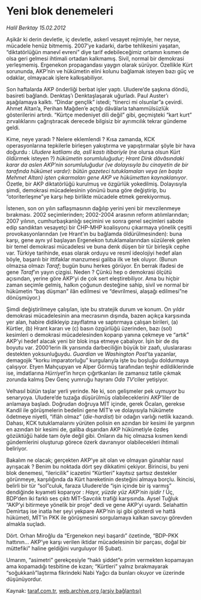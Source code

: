 # Yeni blok denemeleri

*Halil Berktay 15.02.2012*

<div class="yazi"><p>Aşikâr ki derin devletle, iç devletle, askerî vesayet rejimiyle, her neyse, mücadele henüz bitmemiş. 2007’ye kadarki, darbe tehlikesini yaşatan, “diktatörlüğün manevî evreni” diye tarif edebileceğimiz ortamın kısmen de olsa geri gelmesi ihtimali ortadan kalkmamış. Sivil, normal bir demokrasi yerleşmemiş. Ergenekon propagandası yaygın olarak sürüyor. Özellikle Kürt sorununda, AKP’nin ve hükümetin elini kolunu bağlamak isteyen bazı güç ve odaklar, olmayacak işlere kalkışabiliyor.</p>
<p>Son haftalarda AKP önderliği berbat işler yaptı. Uludere’de şaşkına döndü, basireti bağlandı. Denktaş’ı Denktaşlaşarak uğurladı. Paul Auster’ı aşağılamaya kalktı. “Dindar gençlik” istedi; “tinerci mi olsunlar”a çevirdi. Ahmet Altan’a, Perihan Mağden’e açtığı dâvâlarla tahammülsüzlük gösterilerini artırdı. “Kürtçe medeniyet dili değil” gibi, geçmişteki “kart kurt” zırvalıklarını çağrıştıracak derecede bilgisiz bir ayrımcılık tekrar gündeme geldi.</p>
<p>Kime, neye yaradı ? Nelere eklemlendi ? Kısa zamanda, KCK operasyonlarına tepkilerle birleşen yakıştırma ve yapıştırmalar şöyle bir hava doğurdu : <i>Uludere katliamı da, aslî kastı itibariyle</i> (ne olursa olsun Kürt öldürmek isteyen ?) <i>hükümetin sorumluluğudur; Hrant Dink dâvâsındaki karar da aslen AKP’nin sorumluluğudur (ve dolayısıyla bu cinayetin de bir tarafında hükümet vardır): bütün gazeteci tutuklamaları veya (en başta Mehmet Altan) işten çıkarmaları gene AKP ve hükümetten kaynaklanıyor</i>. Özetle, bir AKP diktatörlüğü kurulmuş ve özgürlük yokedilmiş. Dolayısıyla şimdi, demokrasi mücadelesinin yönünü buna göre değiştirip, bu “otoriterleşme”ye karşı hep birlikte mücadele etmek gerekiyormuş.</p>
<p>İstenen, son on yılın saflaşmasının dağılıp yerini yeni bir mevzilenmeye bırakması. 2002 seçimlerinden; 2002-2004 arasının reform atılımlarından; 2007 yılının, cumhurbaşkanlığı seçimini ve sonra genel seçimleri sabote edip sandıktan vesayetçi bir CHP-MHP koalisyonu çıkarmaya yönelik çeşitli provokasyonlarından (ve Hrant’ın bu bağlamda öldürülmesinden): buna karşı, gene aynı yıl başlayan Ergenekon tutuklamalarından süzülerek gelen bir temel demokrasi mücadelesi ve buna denk düşen bir tür birleşik cephe var. Türkiye tarihinde, esas olarak orduyu ve resmî ideolojiyi hedef alan böyle, başarılı bir ittifaklar manzumesi galiba ilk ve tek oluyor. (Bunun olmazsa olmazı <i>Taraf</i>; bugün bunu herkes görüyor. En berrak ifadesi de gene <i>Taraf</i>’ın yayın çizgisi. Neden ? Çünkü hep o demokrasi ölçütü açısından, yerine göre AKP’yi de çok sert eleştirebiliyor. Ama bu hiçbir zaman seçimle gelmiş, halkın çoğunun desteğine sahip, sivil ve normal bir hükümetin “baş düşman” ilân edilmesi ve “devrilmesi, alaşağı edilmesi”ne dönüşmüyor.) </p>
<p>Şimdi değiştirilmeye çalışılan, işte bu stratejik durum ve konum. On yıldır demokrasi mücadelesinin ana mecrasının dışında, bazen açıkça karşısında yer alan, habire didikleyip zayıflatma ve saptırmaya çalışan birileri, (a) Kürtler, (b) Hrant kararı ve (c) basın özgürlüğü üzerinden, bazı (sol) kesimleri o demokrasi mücadelesinden koparıp yanına çekmeye ve “artık” AKP’yi hedef alacak yeni bir blok inşa etmeye çabalıyor. İşin bir de dış boyutu var. 2000’lerin ilk yarısında darbeciliğin büyük bir zaafı, uluslararası destekten yoksunluğuydu. <i>Guardian</i> ve <i>Washington Post</i>’ta yazanlar, demagojik “korku imparatorluğu” kurgularıyla işte bu boşluğu doldurmaya çalışıyor. Etyen Mahçupyan ve Alper Görmüş tarafından teşhir edildiklerinde ise, imdatlarına <i>Hürriyet</i>’in hırçın çığırtkanları ile zamansız tatile çıkmak zorunda kalmış Dev Genç yumruğu hayranı <i>Oda TV</i>’ciler yetişiyor.</p>
<p>Velhasıl bütün taşlar yerli yerinde. Ne ki, son gelişmeler pek uymuyor bu senaryoya. Uludere’de tuzağa düşürülmüş olabileceklerini AKP’liler de anlamaya başladı. Doğrudan doğruya MİT içinde, gerek Öcalan, gerekse Kandil ile görüşmelerin bedelini gene MİT’e ve dolayısıyla hükümete ödetmeye niyetli, “iflâh olmaz” (<i>die-hardist</i>) bir odağın varlığı netlik kazandı. Dahası, KCK tutuklamalarını yürüten polisin en azından bir kesimi ile yargının en azından bir kesimi de, galiba dışarıdan AKP hükümetiyle özdeş gözüktüğü halde tam öyle değil gibi. Onların da hiç olmazsa kısmen kendi gündemlerini oluşturup görece özerk davranıyor olabilecekleri ihtimali beliriyor.</p>
<p>Bakalım ne olacak; gerçekten AKP’ye ait olan ve olmayan günahlar nasıl ayrışacak ? Benim bu noktada dört şey dikkatimi çekiyor. Birincisi, bu yeni blok denemesi, “ilericilik” icazetini “Kürtleri” kayıtsız şartsız destekler görünmeye, karşılığında da Kürt hareketinin desteğini almaya borçlu. İkincisi, belirli bir tür “sol”culuk, faraza Uludere’de “işin içinde bir iş varmış” dendiğinde kıyameti koparıyor : <i>Hayır, yüzde yüz AKP’nin işidir !</i> Üç, BDP’den iki farklı ses çıktı MİT-Savcılık trafiği karşısında. Aysel Tuğluk “AKP’yi bitirmeye yönelik bir proje” dedi ve gene AKP’yi uyardı. Selahattin Demirtaş ise inatla her şeyi yekpare AKP’nin işi gibi gösterdi ve hattâ hükümeti, MİT’in PKK ile görüşmesini sorgulamaya kalkan savcıyı görevden almakla suçladı. </p>
<p>Dört. Orhan Miroğlu da “Ergenekon neyi başardı” özetinde, “BDP-PKK hattının... AKP’ye karşı verilen iktidar mücadelesinin bir parçası, doğal bir müttefiki” haline geldiğini vurguluyor (6 Şubat). </p>
<p>Umarım, “asimetri” gerekçesiyle “haklı şiddet”e prim vermekten kopamayan ama kopamadığı tesbitine de kızan; “Kürtleri” yalnız bırakmayarak “soğukkanlı”laştırma fikrindeki Nabi Yağcı da bunları okuyor ve üzerinde düşünüyordur.</p>
</div>

Kaynak: [taraf.com.tr](http://www.taraf.com.tr/halil-berktay/makale-yeni-blok-denemeleri.htm), [web.archive.org (arşiv bağlantısı)](http://web.archive.org/web/20131023015150/http://www.taraf.com.tr/halil-berktay/makale-yeni-blok-denemeleri.htm)

